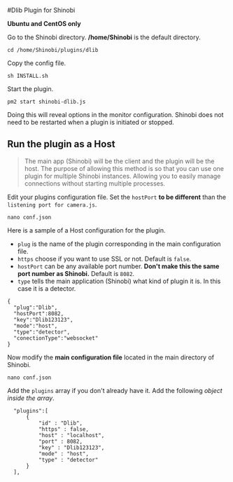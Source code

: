 #Dlib Plugin for Shinobi

**Ubuntu and CentOS only**

Go to the Shinobi directory. **/home/Shinobi** is the default directory.

```
cd /home/Shinobi/plugins/dlib
```

Copy the config file.

```
sh INSTALL.sh
```

Start the plugin.

```
pm2 start shinobi-dlib.js
```

Doing this will reveal options in the monitor configuration. Shinobi does not need to be restarted when a plugin is initiated or stopped.

## Run the plugin as a Host
> The main app (Shinobi) will be the client and the plugin will be the host. The purpose of allowing this method is so that you can use one plugin for multiple Shinobi instances. Allowing you to easily manage connections without starting multiple processes.

Edit your plugins configuration file. Set the `hostPort` **to be different** than the `listening port for camera.js`.

```
nano conf.json
```

Here is a sample of a Host configuration for the plugin.
 - `plug` is the name of the plugin corresponding in the main configuration file.
 - `https` choose if you want to use SSL or not. Default is `false`.
 - `hostPort` can be any available port number. **Don't make this the same port number as Shinobi.** Default is `8082`.
 - `type` tells the main application (Shinobi) what kind of plugin it is. In this case it is a detector.

```
{
  "plug":"Dlib",
  "hostPort":8082,
  "key":"Dlib123123",
  "mode":"host",
  "type":"detector",
  "conectionType":"websocket"
}
```

Now modify the **main configuration file** located in the main directory of Shinobi.

```
nano conf.json
```

Add the `plugins` array if you don't already have it. Add the following *object inside the array*.

```
  "plugins":[
      {
          "id" : "Dlib",
          "https" : false,
          "host" : "localhost",
          "port" : 8082,
          "key" : "Dlib123123",
          "mode" : "host",
          "type" : "detector"
      }
  ],
```
